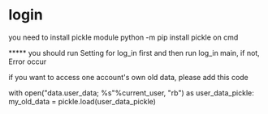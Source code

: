 # login
you need to install pickle module
python -m pip install pickle
on cmd

***** you should run Setting for log_in first and then run log_in main, if not, Error occur

if you want to access one account's own old data, please add this code

with open("data.user_data; %s"%current_user, "rb") as user_data_pickle: 
    my_old_data = pickle.load(user_data_pickle)
